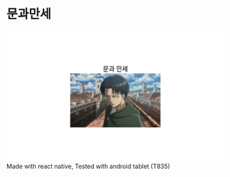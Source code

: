 # 문과만세
![screenshot demo 문과만세](./docs/image/image.jpg)
Made with react native, Tested with android tablet (T835)
